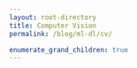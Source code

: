 ```yaml
---
layout: root-directory
title: Computer Vision
permalink: /blog/ml-dl/cv/

enumerate_grand_children: true
---
```

